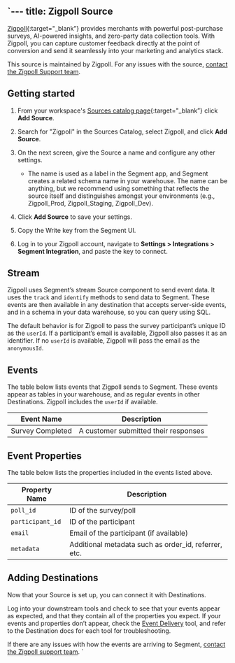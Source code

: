 `---
title: Zigpoll Source
---

[Zigpoll](https://www.zigpoll.com/?utm_source=segmentio&utm_medium=docs&utm_campaign=partners){:target="_blank”} provides merchants with powerful post-purchase surveys, AI-powered insights, and zero-party data collection tools. With Zigpoll, you can capture customer feedback directly at the point of conversion and send it seamlessly into your marketing and analytics stack.

This source is maintained by Zigpoll. For any issues with the source, [contact the Zigpoll Support team](mailto:support@zigpoll.com).

## Getting started

1. From your workspace's [Sources catalog page](https://app.segment.com/goto-my-workspace/sources/catalog){:target="_blank”} click **Add Source**.
2. Search for "Zigpoll" in the Sources Catalog, select Zigpoll, and click **Add Source**.
3. On the next screen, give the Source a name and configure any other settings.

   - The name is used as a label in the Segment app, and Segment creates a related schema name in your warehouse. The name can be anything, but we recommend using something that reflects the source itself and distinguishes amongst your environments (e.g., Zigpoll_Prod, Zigpoll_Staging, Zigpoll_Dev).

4. Click **Add Source** to save your settings.
5. Copy the Write key from the Segment UI.
6. Log in to your Zigpoll account, navigate to **Settings > Integrations > Segment Integration**, and paste the key to connect.

## Stream

Zigpoll uses Segment’s stream Source component to send event data. It uses the `track` and `identify` methods to send data to Segment. These events are then available in any destination that accepts server-side events, and in a schema in your data warehouse, so you can query using SQL.

The default behavior is for Zigpoll to pass the survey participant’s unique ID as the `userId`. If a participant’s email is available, Zigpoll also passes it as an identifier. If no `userId` is available, Zigpoll will pass the email as the `anonymousId`.

## Events

The table below lists events that Zigpoll sends to Segment. These events appear as tables in your warehouse, and as regular events in other Destinations. Zigpoll includes the `userId` if available.

| Event Name        | Description                                      |
| ----------------- | ------------------------------------------------ |
| Survey Completed  | A customer submitted their responses             |

## Event Properties

The table below lists the properties included in the events listed above.

| Property Name         | Description                                          |
| --------------------- | ---------------------------------------------------- |
| `poll_id`             | ID of the survey/poll                                |
| `participant_id`      | ID of the participant                                |
| `email`               | Email of the participant (if available)              |
| `metadata`            | Additional metadata such as order_id, referrer, etc. |

## Adding Destinations

Now that your Source is set up, you can connect it with Destinations.

Log into your downstream tools and check to see that your events appear as expected, and that they contain all of the properties you expect. If your events and properties don’t appear, check the [Event Delivery](/docs/connections/event-delivery/) tool, and refer to the Destination docs for each tool for troubleshooting.

If there are any issues with how the events are arriving to Segment, [contact the Zigpoll support team](mailto:support@zigpoll.com).
`